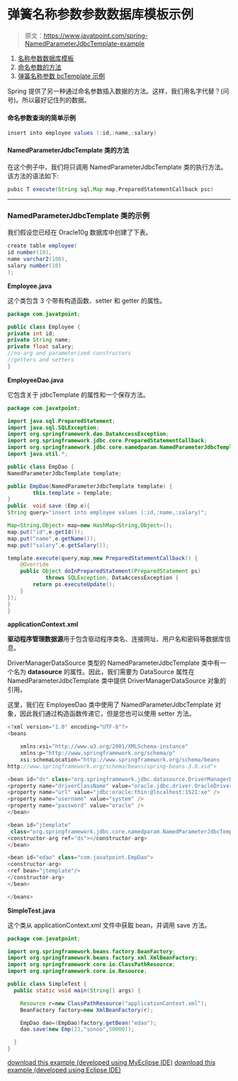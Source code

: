 # 弹簧名称参数参数数据库模板示例

> 原文：<https://www.javatpoint.com/spring-NamedParameterJdbcTemplate-example>

1.  [名称参数数据库模板](#)
2.  [命名参数的方法](#)
3.  [弹簧名称参数 bcTemplate 示例](#)

Spring 提供了另一种通过命名参数插入数据的方法。这样，我们用名字代替？(问号)。所以最好记住列的数据。

#### 命名参数查询的简单示例

```java
insert into employee values (:id,:name,:salary)

```

#### NamedParameterJdbcTemplate 类的方法

在这个例子中，我们将只调用 NamedParameterJdbcTemplate 类的执行方法。该方法的语法如下:

```java
pubic T execute(String sql,Map map,PreparedStatementCallback psc)

```

* * *

### NamedParameterJdbcTemplate 类的示例

我们假设您已经在 Oracle10g 数据库中创建了下表。

```java
create table employee(
id number(10),
name varchar2(100),
salary number(10)
);

```

**Employee.java**

这个类包含 3 个带有构造函数、setter 和 getter 的属性。

```java
package com.javatpoint;

public class Employee {
private int id;
private String name;
private float salary;
//no-arg and parameterized constructors
//getters and setters
}

```

**EmployeeDao.java**

它包含关于 jdbcTemplate 的属性和一个保存方法。

```java
package com.javatpoint;

import java.sql.PreparedStatement;
import java.sql.SQLException;
import org.springframework.dao.DataAccessException;
import org.springframework.jdbc.core.PreparedStatementCallback;
import org.springframework.jdbc.core.namedparam.NamedParameterJdbcTemplate;
import java.util.*;

public class EmpDao {
NamedParameterJdbcTemplate template;

public EmpDao(NamedParameterJdbcTemplate template) {
		this.template = template;
}
public  void save (Emp e){
String query="insert into employee values (:id,:name,:salary)";

Map<String,Object> map=new HashMap<String,Object>();
map.put("id",e.getId());
map.put("name",e.getName());
map.put("salary",e.getSalary());

template.execute(query,map,new PreparedStatementCallback() {
	@Override
	public Object doInPreparedStatement(PreparedStatement ps)
			throws SQLException, DataAccessException {
		return ps.executeUpdate();
	}
});
}
}

```

**applicationContext.xml**

**驱动程序管理数据源**用于包含驱动程序类名、连接网址、用户名和密码等数据库信息。

DriverManagerDataSource 类型的 NamedParameterJdbcTemplate 类中有一个名为 **datasource** 的属性。因此，我们需要为 DataSource 属性在 NamedParameterJdbcTemplate 类中提供 DriverManagerDataSource 对象的引用。

这里，我们在 EmployeeDao 类中使用了 NamedParameterJdbcTemplate 对象，因此我们通过构造函数传递它，但是您也可以使用 setter 方法。

```java
<?xml version="1.0" encoding="UTF-8"?>
<beans

	xmlns:xsi="http://www.w3.org/2001/XMLSchema-instance"
	xmlns:p="http://www.springframework.org/schema/p"
	xsi:schemaLocation="http://www.springframework.org/schema/beans 
http://www.springframework.org/schema/beans/spring-beans-3.0.xsd">

<bean id="ds" class="org.springframework.jdbc.datasource.DriverManagerDataSource">
<property name="driverClassName" value="oracle.jdbc.driver.OracleDriver" />
<property name="url" value="jdbc:oracle:thin:@localhost:1521:xe" />
<property name="username" value="system" />
<property name="password" value="oracle" />
</bean>

<bean id="jtemplate" 
 class="org.springframework.jdbc.core.namedparam.NamedParameterJdbcTemplate">
<constructor-arg ref="ds"></constructor-arg>
</bean>

<bean id="edao" class="com.javatpoint.EmpDao">
<constructor-arg>
<ref bean="jtemplate"/>
</constructor-arg>
</bean>

</beans>

```

**SimpleTest.java**

这个类从 applicationContext.xml 文件中获取 bean，并调用 save 方法。

```java
package com.javatpoint;

import org.springframework.beans.factory.BeanFactory;
import org.springframework.beans.factory.xml.XmlBeanFactory;
import org.springframework.core.io.ClassPathResource;
import org.springframework.core.io.Resource;

public class SimpleTest {
  public static void main(String[] args) {

	Resource r=new ClassPathResource("applicationContext.xml");
	BeanFactory factory=new XmlBeanFactory(r);

	EmpDao dao=(EmpDao)factory.getBean("edao");
	dao.save(new Emp(23,"sonoo",50000));

  }
}

```

[download this example (developed using MyEclipse IDE)](https://static.javatpoint.com/src/sp/NamedParameterJdbcTemplate.zip)
[download this example (developed using Eclipse IDE)](https://static.javatpoint.com/src/sp/eclipse/NamedParameterJdbcTemplate.zip)